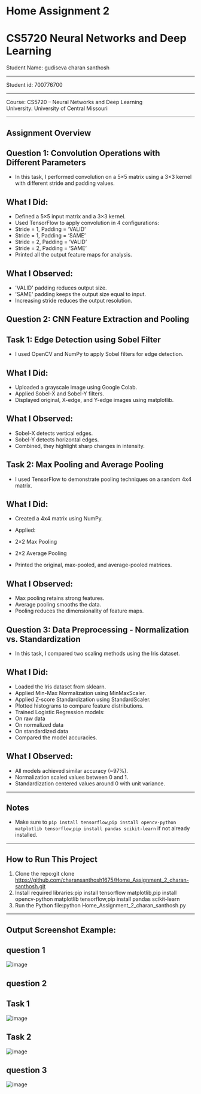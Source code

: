 # Home Assignment 2
# CS5720 Neural Networks and Deep Learning

 Student Name: gudiseva charan santhosh 

 ---
 Student id: 700776700

 ---
 Course: CS5720 – Neural Networks and Deep Learning  
 University: University of Central Missouri  

---

## Assignment Overview

## Question 1: Convolution Operations with Different Parameters
- In this task, I performed convolution on a 5×5 matrix using a 3×3 kernel with different stride and padding values.

## What I Did:
- Defined a 5×5 input matrix and a 3×3 kernel.
- Used TensorFlow to apply convolution in 4 configurations:
- Stride = 1, Padding = ‘VALID’
- Stride = 1, Padding = ‘SAME’
- Stride = 2, Padding = ‘VALID’
- Stride = 2, Padding = ‘SAME’
- Printed all the output feature maps for analysis.

## What I Observed:
- 'VALID' padding reduces output size.
- 'SAME' padding keeps the output size equal to input.
- Increasing stride reduces the output resolution.

## Question 2: CNN Feature Extraction and Pooling
## Task 1: Edge Detection using Sobel Filter
- I used OpenCV and NumPy to apply Sobel filters for edge detection.

## What I Did:
- Uploaded a grayscale image using Google Colab.
- Applied Sobel-X and Sobel-Y filters.
- Displayed original, X-edge, and Y-edge images using matplotlib.

## What I Observed:
- Sobel-X detects vertical edges.
- Sobel-Y detects horizontal edges.
- Combined, they highlight sharp changes in intensity.

## Task 2: Max Pooling and Average Pooling
- I used TensorFlow to demonstrate pooling techniques on a random 4x4 matrix.

## What I Did:
- Created a 4x4 matrix using NumPy.
- Applied:
- 2×2 Max Pooling
- 2×2 Average Pooling

- Printed the original, max-pooled, and average-pooled matrices.

## What I Observed:
- Max pooling retains strong features.
- Average pooling smooths the data.
- Pooling reduces the dimensionality of feature maps.

## Question 3: Data Preprocessing - Normalization vs. Standardization
- In this task, I compared two scaling methods using the Iris dataset.

## What I Did:
- Loaded the Iris dataset from sklearn.
- Applied Min-Max Normalization using MinMaxScaler.
- Applied Z-score Standardization using StandardScaler.
- Plotted histograms to compare feature distributions.
- Trained Logistic Regression models:
- On raw data
- On normalized data
- On standardized data
- Compared the model accuracies.

## What I Observed:
- All models achieved similar accuracy (~97%).
- Normalization scaled values between 0 and 1.
- Standardization centered values around 0 with unit variance.

---

##  Notes
- Make sure to `pip install tensorflow`,`pip install opencv-python matplotlib tensorflow`,`pip install pandas scikit-learn` if not already installed.
---

## How to Run This Project

1. Clone the repo:git clone https://github.com/charansanthosh1675/Home_Assignment_2_charan-santhosh.git
2. Install required libraries:pip install tensorflow matplotlib,pip install opencv-python matplotlib tensorflow,pip install pandas scikit-learn
3. Run the Python file:python Home_Assignment_2_charan_santhosh.py

---

## Output Screenshot Example:

## question 1

![image](https://github.com/user-attachments/assets/e41b6d5b-3983-4202-aa8b-44322f02bf16)

## question 2 
## Task 1

![image](https://github.com/user-attachments/assets/52c0166f-8cc6-4996-9ec6-0d4047f7be56)

## Task 2

![image](https://github.com/user-attachments/assets/df84500d-cf63-4ef3-aa25-5c41d0d224a2)

## question 3

![image](https://github.com/user-attachments/assets/211ae552-0a2e-4f2a-b7a1-6cc2660d7810)






